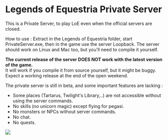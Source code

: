 Legends of Equestria Private Server
===================================

This is a Private Server, to play LoE even when the official servers are closed.

How to use :
Extract in the Legends of Equestria folder, start PrivateServer.exe, then in the game use the server Loopback.
The server should work on Linux and Mac too, but you'll need to compile it yourself.

<b>The current release of the server DOES NOT work with the latest version of the game.</b><br/>
It will work if you compile it from source yourself, but it might be buggy.
Expect a working release at the end of the open weekend.

The private server is still in beta, and some important features are lacking :

- Some places (Tartarus, Twilight's Library,..) are not accessible without using the server commands.
- No skills (no unicorn magic) except flying for pegasi.
- No monsters or NPCs without server commands.
- No chat.
- No quests.

<img src="https://f.cloud.github.com/assets/5155966/1389911/6503cd02-3be3-11e3-987f-98611a94a106.jpg"/>
